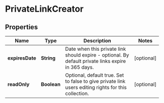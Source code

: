 
# PrivateLinkCreator

## Properties
Name | Type | Description | Notes
------------ | ------------- | ------------- | -------------
**expiresDate** | **String** | Date when this private link should expire - optional. By default private links expire in 365 days. |  [optional]
**readOnly** | **Boolean** | Optional, default true. Set to false to give private link users editing rights for this collection. |  [optional]



